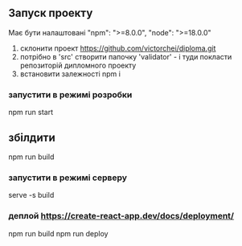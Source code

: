 ## Запуск проекту

Має бути налаштовані "npm": ">=8.0.0", "node": ">=18.0.0"

1. склонити проект https://github.com/victorchei/diploma.git
2. потрібно в 'src' створити папочку 'validator' - і туди покласти репозиторій дипломного проекту
3. встановити залежності npm i

### запустити в режимі розробки

npm run start

## збілдити

npm run build

### запустити в режимі серверу

serve -s build

### деплой  https://create-react-app.dev/docs/deployment/

npm run build
npm run deploy